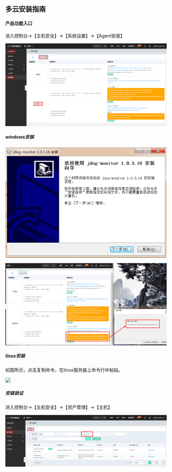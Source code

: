 ## 多云安装指南

#### 产品功能入口

进入控制台->【主机安全】->【系统设置】->【Agent安装】 

![](../../../../image/Endpoint-Security/mcloudinstallAgent.png)

##### windows安装

![](../../../../image/Endpoint-Security/mcloudinstallAgent-win1.png)

![](../../../../image/Endpoint-Security/mcloudinstallAgent-win2.png)

##### linux安装

如图所示，点击复制命令，在linux服务器上命令行中粘贴。

![](../../../../image/Endpoint-Security/mcloudinstallAgent-linux1.png)

##### 安装验证

进入控制台->【主机安全】->【资产管理】->【主机】 

![](../../../../image/Endpoint-Security/mcloudinstallAgent-check.png)


